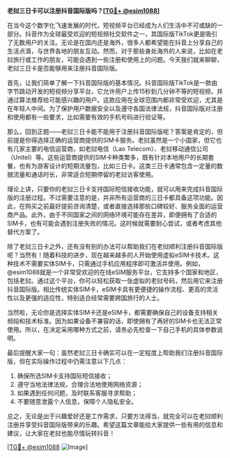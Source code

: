 **老挝三日卡可以注册抖音国际版吗？[[TG💪+ @esim1088](https://t.me/s/esim1088)]**

在当今这个数字化飞速发展的时代，短视频平台已经成为人们生活中不可或缺的一部分。抖音作为全球最受欢迎的短视频社交软件之一，其国际版TikTok更是吸引了无数用户的关注。无论是在国内还是海外，很多人都希望能在抖音上分享自己的生活点滴，与世界各地的朋友互动。然而，对于那些身处海外的人来说，比如在老挝旅行或工作的朋友，可能会遇到一些注册和使用上的问题。今天我们就来聊聊，老挝三日卡是否能够用来注册抖音国际版。

首先，让我们简单了解一下抖音国际版的基本情况。抖音国际版TikTok是一款由字节跳动开发的短视频分享平台，它允许用户上传15秒到几分钟不等的短视频，并通过算法推荐给可能感兴趣的用户。这款应用在全球范围内都非常受欢迎，尤其是在年轻人中间。为了保护用户数据安全以及遵守各国法律法规，抖音国际版对注册和使用都有一些要求，比如需要有效的手机号码进行验证等。

那么，回到正题——老挝三日卡能不能用于注册抖音国际版呢？答案是肯定的，但前提是你得选择正确的运营商提供的SIM卡服务。老挝虽然是一个小国家，但它也有几家主要的电信运营商，如老挝电信（Lao Telecom）、老挝移动通信公司（Unitel）等。这些运营商提供的SIM卡种类繁多，既有针对本地用户的长期套餐，也有为游客设计的短期流量包，比如三日卡。这类三日卡通常包含一定量的数据流量和通话时长，非常适合短期停留的老挝访客使用。

理论上讲，只要你的老挝三日卡支持国际短信接收功能，就可以用来完成抖音国际版的注册过程。不过需要注意的是，并非所有运营商的三日卡都具备这项功能。因此，在购买之前最好提前咨询清楚，或者直接选择那些口碑较好、服务全面的运营商产品。此外，由于不同国家之间的网络环境可能存在差异，即便拥有了合适的SIM卡，也有可能会遇到注册失败的情况。这时候就需要耐心尝试，或者考虑其他替代方案了。

除了老挝三日卡之外，还有没有别的办法可以帮助我们在老挝顺利注册抖音国际版呢？当然有！随着科技的进步，现在越来越多的人开始使用虚拟eSIM卡技术。这种技术不需要实体SIM卡，只需通过手机应用程序即可激活并使用。例如，@esim1088就是一个非常受欢迎的在线eSIM服务平台，它支持多个国家和地区，包括老挝。通过这个平台，你可以轻松获取一张虚拟的老挝号码，然后用它来注册抖音国际版。相比传统实体SIM卡，eSIM卡具有更便捷的操作流程、更高的灵活性以及更强的适应性，特别适合经常需要跨国旅行的人士。

当然啦，无论你是选择实体SIM卡还是eSIM卡，都需要确保自己的设备支持相关频段和技术标准。因为如果设备不兼容的话，即使拥有了再好的SIM卡也无法正常使用。所以，在决定采用哪种方式之前，请务必先检查一下自己手机的具体参数说明。

最后提醒大家一句：虽然老挝三日卡确实可以在一定程度上帮助我们注册抖音国际版，但在实际操作过程中仍需注意以下几点：

1. 确保所选SIM卡支持国际短信接收；
2. 遵守当地法律法规，合理合法地使用网络资源；
3. 如果遇到任何问题，及时联系客服寻求帮助；
4. 不要随意泄露个人信息，保障个人隐私安全。

总之，无论是出于兴趣爱好还是工作需求，只要方法得当，就完全可以在老挝顺利注册并享受抖音国际版带来的乐趣。希望这篇文章能给大家提供一些有用的信息和建议，让大家在老挝也能尽情玩转抖音！

[[TG💪+ @esim1088](https://t.me/s/esim1088) ![Image](https://i.postimg.cc/4NQfJmqS/Snipaste-2025-05-13-00-14-12.png)]